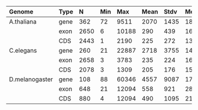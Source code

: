 | Genome         | Type |  N   | Min |  Max  | Mean | Stdv | Med  |
|:---------------|:-----|:-----|:----|:------|:-----|:-----|:-----|
| A.thaliana     | gene |  362 |  72 |  9511 | 2070 | 1435 | 1892 |
|                | exon | 2650 |   6 | 10188 |  290 |  439 |  162 |
|                | CDS  | 2443 |   1 |  2190 |  225 |  272 |  137 |
| C.elegans      | gene |  260 |  21 | 22887 | 2718 | 3755 | 1473 |
|                | exon | 2658 |   3 |  3783 |  235 |  224 |  162 |
|                | CDS  | 2078 |   3 |  1309 |  205 |  176 |  153 |
| D.melanogaster | gene |  108 |  88 | 60346 | 4557 | 9087 | 1765 |
|                | exon |  648 |  21 | 12094 |  558 |  921 |  287 |
|                | CDS  |  880 |   4 | 12094 |  490 | 1095 |  214 |